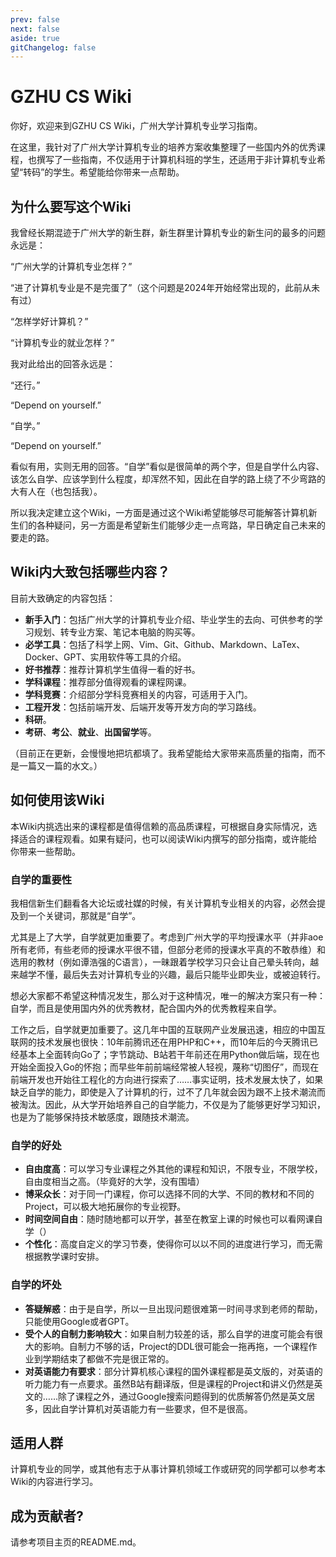 ```yaml
---
prev: false
next: false
aside: true
gitChangelog: false
---
```

# GZHU CS Wiki
你好，欢迎来到GZHU CS Wiki，广州大学计算机专业学习指南。

在这里，我针对了广州大学计算机专业的培养方案收集整理了一些国内外的优秀课程，也撰写了一些指南，不仅适用于计算机科班的学生，还适用于非计算机专业希望“转码”的学生。希望能给你带来一点帮助。

## 为什么要写这个Wiki
我曾经长期混迹于广州大学的新生群，新生群里计算机专业的新生问的最多的问题永远是：

“广州大学的计算机专业怎样？”

“进了计算机专业是不是完蛋了”（这个问题是2024年开始经常出现的，此前从未有过）

“怎样学好计算机？”

“计算机专业的就业怎样？”

我对此给出的回答永远是：

“还行。”

“Depend on yourself.”

“自学。”

“Depend on yourself.”

看似有用，实则无用的回答。“自学”看似是很简单的两个字，但是自学什么内容、该怎么自学、应该学到什么程度，却浑然不知，因此在自学的路上绕了不少弯路的大有人在（也包括我）。

所以我决定建立这个Wiki，一方面是通过这个Wiki希望能够尽可能解答计算机新生们的各种疑问，另一方面是希望新生们能够少走一点弯路，早日确定自己未来的要走的路。

## Wiki内大致包括哪些内容？
目前大致确定的内容包括：

+ **新手入门**：包括广州大学的计算机专业介绍、毕业学生的去向、可供参考的学习规划、转专业方案、笔记本电脑的购买等。
+ **必学工具**：包括了科学上网、Vim、Git、Github、Markdown、LaTex、Docker、GPT、实用软件等工具的介绍。
+ **好书推荐**：推荐计算机学生值得一看的好书。
+ **学科课程**：推荐部分值得观看的课程网课。
+ **学科竞赛**：介绍部分学科竞赛相关的内容，可适用于入门。
+ **工程开发**：包括前端开发、后端开发等开发方向的学习路线。
+ **科研**。
+ **考研**、**考公**、**就业**、**出国留学**等。

（目前正在更新，会慢慢地把坑都填了。我希望能给大家带来高质量的指南，而不是一篇又一篇的水文。）

## 如何使用该Wiki
本Wiki内挑选出来的课程都是值得信赖的高品质课程，可根据自身实际情况，选择适合的课程观看。如果有疑问，也可以阅读Wiki内撰写的部分指南，或许能给你带来一些帮助。

### 自学的重要性
我相信新生们翻看各大论坛或社媒的时候，有关计算机专业相关的内容，必然会提及到一个关键词，那就是“自学”。

尤其是上了大学，自学就更加重要了。考虑到广州大学的平均授课水平（并非aoe所有老师，有些老师的授课水平很不错，但部分老师的授课水平真的不敢恭维）和选用的教材（例如谭浩强的C语言），一昧跟着学校学习只会让自己晕头转向，越来越学不懂，最后失去对计算机专业的兴趣，最后只能毕业即失业，或被迫转行。

想必大家都不希望这种情况发生，那么对于这种情况，唯一的解决方案只有一种：自学，而且是使用国内外的优秀教材，配合国内外的优秀教程来自学。

工作之后，自学就更加重要了。这几年中国的互联网产业发展迅速，相应的中国互联网的技术发展也很快：10年前腾讯还在用PHP和C++，而10年后的今天腾讯已经基本上全面转向Go了；字节跳动、B站若干年前还在用Python做后端，现在也开始全面投入Go的怀抱；而早些年前前端经常被人轻视，蔑称“切图仔”，而现在前端开发也开始往工程化的方向进行探索了……事实证明，技术发展太快了，如果缺乏自学的能力，即使是入了计算机的行，过不了几年就会因为跟不上技术潮流而被淘汰。因此，从大学开始培养自己的自学能力，不仅是为了能够更好学习知识，也是为了能够保持技术敏感度，跟随技术潮流。

### 自学的好处

+ **自由度高**：可以学习专业课程之外其他的课程和知识，不限专业，不限学校，自由度相当之高。（毕竟好的大学，没有围墙）
+ **博采众长**：对于同一门课程，你可以选择不同的大学、不同的教材和不同的Project，可以极大地拓展你的专业视野。
+ **时间空间自由**：随时随地都可以开学，甚至在教室上课的时候也可以看网课自学（）
+ **个性化**：高度自定义的学习节奏，使得你可以以不同的进度进行学习，而无需根据教学课时安排。

### 自学的坏处

+ **答疑解惑**：由于是自学，所以一旦出现问题很难第一时间寻求到老师的帮助，只能使用Google或者GPT。
+ **受个人的自制力影响较大**：如果自制力较差的话，那么自学的进度可能会有很大的影响。自制力不够的话，Project的DDL很可能会一拖再拖，一个课程作业到学期结束了都做不完是很正常的。
+ **对英语能力有要求**：部分计算机核心课程的国外课程都是英文版的，对英语的听力能力有一点要求。虽然B站有翻译版，但是课程的Project和讲义仍然是英文的……除了课程之外，通过Google搜索问题得到的优质解答仍然是英文居多，因此自学计算机对英语能力有一些要求，但不是很高。

## 适用人群

计算机专业的同学，或其他有志于从事计算机领域工作或研究的同学都可以参考本Wiki的内容进行学习。

## 成为贡献者?

请参考项目主页的README.md。
